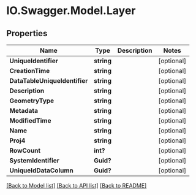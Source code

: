 # IO.Swagger.Model.Layer
## Properties

Name | Type | Description | Notes
------------ | ------------- | ------------- | -------------
**UniqueIdentifier** | **string** |  | [optional] 
**CreationTime** | **string** |  | [optional] 
**DataTableUniqueIdentifier** | **string** |  | [optional] 
**Description** | **string** |  | [optional] 
**GeometryType** | **string** |  | [optional] 
**Metadata** | **string** |  | [optional] 
**ModifiedTime** | **string** |  | [optional] 
**Name** | **string** |  | [optional] 
**Proj4** | **string** |  | [optional] 
**RowCount** | **int?** |  | [optional] 
**SystemIdentifier** | **Guid?** |  | [optional] 
**UniqueIdDataColumn** | **Guid?** |  | [optional] 

[[Back to Model list]](../README.md#documentation-for-models) [[Back to API list]](../README.md#documentation-for-api-endpoints) [[Back to README]](../README.md)

